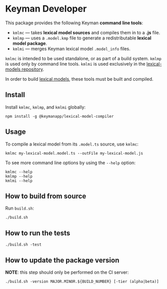 Keyman Developer
================

This package provides the following Keyman **command line tools**:

 - `kmlmc` — takes **lexical model sources** and compiles them in to
   a **.js** file.
 - `kmlmp` — uses a `.model.kmp` file to generate a redistributable
   **lexical model package**.
 - `kmlmi` — merges Keyman lexical model `.model_info` files.

`kmlmc` is intended to be used standalone, or as part of a build system.
`kmlmp` is used only by command line tools. `kmlmi` is used exclusively
in the [lexical-models repository][lexical models].

In order to build [lexical models][], these tools must be built and
compiled.

[lexical models]: https://github.com/keymanapp/lexical-models


Install
-------

Install `kmlmc`, `kmlmp`, and `kmlmi` globally:

    npm install -g @keymanapp/lexical-model-compiler

Usage
-----

To compile a lexical model from its `.model.ts` source, use `kmlmc`:

    kmlmc my-lexical-model.model.ts --outFile my-lexical-model.js

To see more command line options by using the `--help` option:

    kmlmc --help
    kmlmp --help
    kmlmi --help

How to build from source
------------------------

Run `build.sh`:

    ./build.sh


How to run the tests
--------------------

    ./build.sh -test


How to update the package version
---------------------------------

**NOTE**: this step should only be performed on the CI server:

    ./build.sh -version MAJOR.MINOR.${BUILD_NUMBER} [-tier (alpha|beta)]
